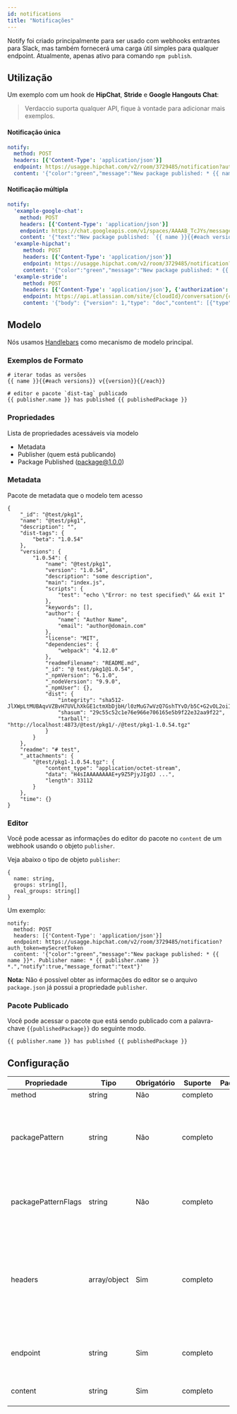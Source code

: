 ```yaml
---
id: notifications
title: "Notificações"
---
```


Notify foi criado principalmente para ser usado com webhooks entrantes para Slack, mas também fornecerá uma carga útil simples para qualquer endpoint. Atualmente, apenas ativo para comando `npm publish`.

## Utilização

Um exemplo com um hook de **HipChat**, **Stride** e **Google Hangouts Chat**:

> Verdaccio suporta qualquer API, fique à vontade para adicionar mais exemplos.

#### Notificação única

```yaml
notify:
  method: POST
  headers: [{'Content-Type': 'application/json'}]
  endpoint: https://usagge.hipchat.com/v2/room/3729485/notification?auth_token=mySecretToken
  content: '{"color":"green","message":"New package published: * {{ name }}*","notify":true,"message_format":"text"}'
```

#### Notificação múltipla

```yaml
notify:
  'example-google-chat':
    method: POST
    headers: [{'Content-Type': 'application/json'}]
    endpoint: https://chat.googleapis.com/v1/spaces/AAAAB_TcJYs/messages?key=myKey&token=myToken
    content: '{"text":"New package published: `{{ name }}{{#each versions}} v{{version}}{{/each}}`"}'
  'example-hipchat':
     method: POST
     headers: [{'Content-Type': 'application/json'}]
     endpoint: https://usagge.hipchat.com/v2/room/3729485/notification?auth_token=mySecretToken
     content: '{"color":"green","message":"New package published: * {{ name }}*","notify":true,"message_format":"text"}'
  'example-stride':
     method: POST
     headers: [{'Content-Type': 'application/json'}, {'authorization': 'Bearer secretToken'}]
     endpoint: https://api.atlassian.com/site/{cloudId}/conversation/{conversationId}/message
     content: '{"body": {"version": 1,"type": "doc","content": [{"type": "paragraph","content": [{"type": "text","text": "New package published: * {{ name }}* Publisher name: * {{ publisher.name }}"}]}]}}'
```

## Modelo

Nós usamos [Handlebars](https://handlebarsjs.com/) como mecanismo de modelo principal.

### Exemplos de Formato

    # iterar todas as versões
    {{ name }}{{#each versions}} v{{version}}{{/each}}
    
    # editor e pacote `dist-tag` publicado
    {{ publisher.name }} has published {{ publishedPackage }}
    

### Propriedades

Lista de propriedades acessáveis via modelo

* Metadata
* Publisher (quem está publicando)
* Package Published (package@1.0.0)

### Metadata

Pacote de metadata que o modelo tem acesso

    {
        "_id": "@test/pkg1",
        "name": "@test/pkg1",
        "description": "",
        "dist-tags": {
            "beta": "1.0.54"
        },
        "versions": {
            "1.0.54": {
                "name": "@test/pkg1",
                "version": "1.0.54",
                "description": "some description",
                "main": "index.js",
                "scripts": {
                    "test": "echo \"Error: no test specified\" && exit 1"
                },
                "keywords": [],
                "author": {
                    "name": "Author Name",
                    "email": "author@domain.com"
                },
                "license": "MIT",
                "dependencies": {
                    "webpack": "4.12.0"
                },
                "readmeFilename": "README.md",
                "_id": "@ test/pkg1@1.0.54",
                "_npmVersion": "6.1.0",
                "_nodeVersion": "9.9.0",
                "_npmUser": {},
                "dist": {
                    "integrity": "sha512-JlXWpLtMUBAqvVZBvH7UVLhXkGE1ctmXbDjbH/l0zMuG7wVzQ7GshTYvD/b5C+G2vOL2oiIS1RtayA/kKkTwKw==",
                    "shasum": "29c55c52c1e76e966e706165e5b9f22e32aa9f22",
                    "tarball": "http://localhost:4873/@test/pkg1/-/@test/pkg1-1.0.54.tgz"
                }
            }
        },
        "readme": "# test",
        "_attachments": {
            "@test/pkg1-1.0.54.tgz": {
                "content_type": "application/octet-stream",
                "data": "H4sIAAAAAAAAE+y9Z5PjyJIgOJ ...",
                "length": 33112
            }
        },
        "time": {}
    }
    

### Editor

Você pode acessar as informações do editor do pacote no `content` de um webhook usando o objeto `publisher`.

Veja abaixo o tipo de objeto `publisher`:

    {
      name: string,
      groups: string[],
      real_groups: string[]
    }
    

Um exemplo:

    notify:
      method: POST
      headers: [{'Content-Type': 'application/json'}]
      endpoint: https://usagge.hipchat.com/v2/room/3729485/notification?auth_token=mySecretToken
      content: '{"color":"green","message":"New package published: * {{ name }}*. Publisher name: * {{ publisher.name }} *.","notify":true,"message_format":"text"}'
    

**Nota:** Não é possível obter as informações do editor se o arquivo `package.json` já possui a propriedade `publisher`.

### Pacote Publicado

Você pode acessar o pacote que está sendo publicado com a palavra-chave `{{publishedPackage}}` do seguinte modo.

    {{ publisher.name }} has published {{ publishedPackage }}
    

## Configuração

| Propriedade         | Tipo         | Obrigatório | Suporte  | Padrão | Descrição                                                                                                        |
| ------------------- | ------------ | ----------- | -------- | ------ | ---------------------------------------------------------------------------------------------------------------- |
| method              | string       | Não         | completo |        | HTTP verb                                                                                                        |
| packagePattern      | string       | Não         | completo |        | Só execute esta notificação se o nome do pacote corresponder à expressão regular                                 |
| packagePatternFlags | string       | Não         | completo |        | Qualquer sinalizador a ser usado com a expressão regular                                                         |
| headers             | array/object | Sim         | completo |        | Se esse terminal exigir headers específicos, configure-os aqui como uma matriz de objetos da key: value objects. |
| endpoint            | string       | Sim         | completo |        | define o endpoint da URL para esta chamada                                                                       |
| content             | string       | Sim         | completo |        | qualquer expressão [Handlebar](https://handlebarsjs.com/)                                                        |